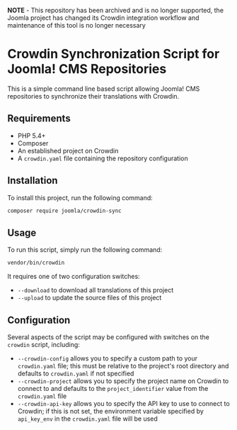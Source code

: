 **NOTE** - This repository has been archived and is no longer supported, the Joomla project has changed its Crowdin integration workflow and maintenance of this tool is no longer necessary

# Crowdin Synchronization Script for Joomla! CMS Repositories

This is a simple command line based script allowing Joomla! CMS repositories to synchronize their translations with Crowdin.

## Requirements

- PHP 5.4+
- Composer
- An established project on Crowdin
- A `crowdin.yaml` file containing the repository configuration

## Installation

To install this project, run the following command:

```sh
composer require joomla/crowdin-sync
```

## Usage

To run this script, simply run the following command:

```sh
vendor/bin/crowdin
```

It requires one of two configuration switches:

- `--download` to download all translations of this project
- `--upload` to update the source files of this project

## Configuration

Several aspects of the script may be configured with switches on the `crowdin` script, including:

- `--crowdin-config` allows you to specify a custom path to your `crowdin.yaml` file; this must be relative to the project's root directory and defaults to `crowdin.yaml` if not specified
- `--crowdin-project` allows you to specify the project name on Crowdin to connect to and defaults to the `project_identifier` value from the `crowdin.yaml` file
- `--crowdin-api-key` allows you to specify the API key to use to connect to Crowdin; if this is not set, the environment variable specified by `api_key_env` in the `crowdin.yaml` file will be used
